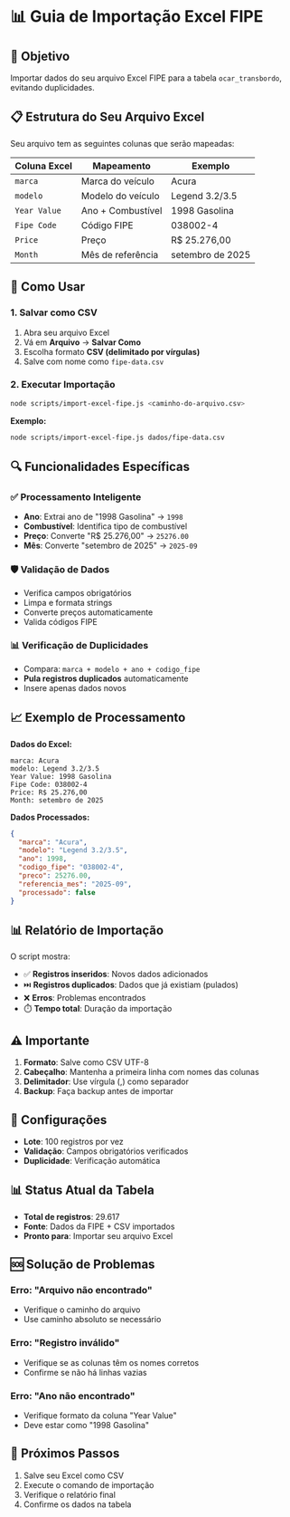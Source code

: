 # 📊 Guia de Importação Excel FIPE

## 🎯 **Objetivo**
Importar dados do seu arquivo Excel FIPE para a tabela `ocar_transbordo`, evitando duplicidades.

## 📋 **Estrutura do Seu Arquivo Excel**

Seu arquivo tem as seguintes colunas que serão mapeadas:

| Coluna Excel | Mapeamento | Exemplo |
|--------------|------------|---------|
| `marca` | Marca do veículo | Acura |
| `modelo` | Modelo do veículo | Legend 3.2/3.5 |
| `Year Value` | Ano + Combustível | 1998 Gasolina |
| `Fipe Code` | Código FIPE | 038002-4 |
| `Price` | Preço | R$ 25.276,00 |
| `Month` | Mês de referência | setembro de 2025 |

## 🚀 **Como Usar**

### **1. Salvar como CSV**
1. Abra seu arquivo Excel
2. Vá em **Arquivo** → **Salvar Como**
3. Escolha formato **CSV (delimitado por vírgulas)**
4. Salve com nome como `fipe-data.csv`

### **2. Executar Importação**
```bash
node scripts/import-excel-fipe.js <caminho-do-arquivo.csv>
```

**Exemplo:**
```bash
node scripts/import-excel-fipe.js dados/fipe-data.csv
```

## 🔍 **Funcionalidades Específicas**

### **✅ Processamento Inteligente**
- **Ano**: Extrai ano de "1998 Gasolina" → `1998`
- **Combustível**: Identifica tipo de combustível
- **Preço**: Converte "R$ 25.276,00" → `25276.00`
- **Mês**: Converte "setembro de 2025" → `2025-09`

### **🛡️ Validação de Dados**
- Verifica campos obrigatórios
- Limpa e formata strings
- Converte preços automaticamente
- Valida códigos FIPE

### **📊 Verificação de Duplicidades**
- Compara: `marca + modelo + ano + codigo_fipe`
- **Pula registros duplicados** automaticamente
- Insere apenas dados novos

## 📈 **Exemplo de Processamento**

**Dados do Excel:**
```
marca: Acura
modelo: Legend 3.2/3.5
Year Value: 1998 Gasolina
Fipe Code: 038002-4
Price: R$ 25.276,00
Month: setembro de 2025
```

**Dados Processados:**
```json
{
  "marca": "Acura",
  "modelo": "Legend 3.2/3.5",
  "ano": 1998,
  "codigo_fipe": "038002-4",
  "preco": 25276.00,
  "referencia_mes": "2025-09",
  "processado": false
}
```

## 📊 **Relatório de Importação**

O script mostra:
- ✅ **Registros inseridos**: Novos dados adicionados
- ⏭️ **Registros duplicados**: Dados que já existiam (pulados)
- ❌ **Erros**: Problemas encontrados
- ⏱️ **Tempo total**: Duração da importação

## ⚠️ **Importante**

1. **Formato**: Salve como CSV UTF-8
2. **Cabeçalho**: Mantenha a primeira linha com nomes das colunas
3. **Delimitador**: Use vírgula (,) como separador
4. **Backup**: Faça backup antes de importar

## 🔧 **Configurações**

- **Lote**: 100 registros por vez
- **Validação**: Campos obrigatórios verificados
- **Duplicidade**: Verificação automática

## 📊 **Status Atual da Tabela**

- **Total de registros**: 29.617
- **Fonte**: Dados da FIPE + CSV importados
- **Pronto para**: Importar seu arquivo Excel

## 🆘 **Solução de Problemas**

### **Erro: "Arquivo não encontrado"**
- Verifique o caminho do arquivo
- Use caminho absoluto se necessário

### **Erro: "Registro inválido"**
- Verifique se as colunas têm os nomes corretos
- Confirme se não há linhas vazias

### **Erro: "Ano não encontrado"**
- Verifique formato da coluna "Year Value"
- Deve estar como "1998 Gasolina"

## 🎯 **Próximos Passos**

1. Salve seu Excel como CSV
2. Execute o comando de importação
3. Verifique o relatório final
4. Confirme os dados na tabela

